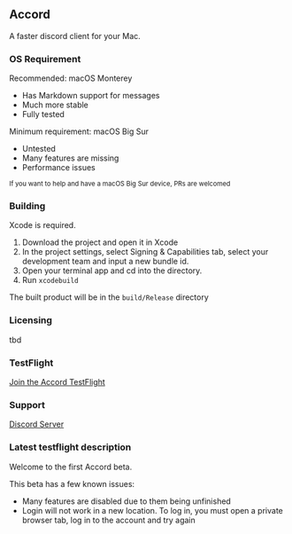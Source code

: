 ## Accord
A faster discord client for your Mac. 

### OS Requirement

Recommended: macOS Monterey
* Has Markdown support for messages
* Much more stable
* Fully tested

Minimum requirement: macOS Big Sur
* Untested
* Many features are missing
* Performance issues 
<sup>
If you want to help and have a macOS Big Sur device, PRs are welcomed
</sup>

### Building
Xcode is required.
1. Download the project and open it in Xcode 
2. In the project settings, select Signing & Capabilities tab, select your development team and input a new bundle id.
3. Open your terminal app and cd into the directory. 
4. Run `xcodebuild` 

The built product will be in the `build/Release` directory

### Licensing
tbd

### TestFlight

[Join the Accord TestFlight](https://testflight.apple.com/join/YmTwJT8u)

### Support

[Discord Server](https://discord.gg/nUGnmA9yFH)

### Latest testflight description

Welcome to the first Accord beta. 

This beta has a few known issues: 
- Many features are disabled due to them being unfinished
- Login will not work in a new location. To log in, you must open a private browser tab, log in to the account and try again
